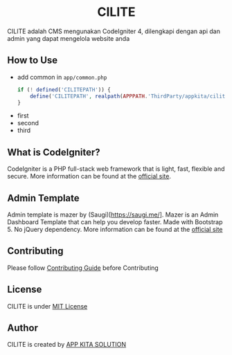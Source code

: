 <h1 align="center">CILITE</h1>
CILITE adalah CMS mengunakan CodeIgniter 4, dilengkapi dengan api dan admin yang dapat mengelola website anda

## How to Use
- add common in ``app/common.php``
    ```php
    if (! defined('CILITEPATH')) {
        define('CILITEPATH', realpath(APPPATH.'ThirdParty/appkita/cilite') . DIRECTORY_SEPARATOR);
    }
    ```
- first
- second
- third


## What is CodeIgniter?

CodeIgniter is a PHP full-stack web framework that is light, fast, flexible and secure.
More information can be found at the [official site](http://codeigniter.com).

## Admin Template
Admin template is mazer by (Saugi)[https://saugi.me/]. 
Mazer is an Admin Dashboard Template that can help you develop faster. Made with Bootstrap 5. No jQuery dependency.
More information can be found at the [official site](git@github.com:zuramai/mazer.git)

## Contributing
Please follow [Contributing Guide](https://github.com/gunantos/cilite/blob/main/CONTRIBUTING.md) before Contributing

## License
CILITE is under [MIT License](https://github.com/gunantos/cilite/blob/main/LICENSE.md)

## Author
CILITE is created by [APP KITA SOLUTION](https://app-kita.com)